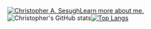 [![Christopher A. Sesugh](https://res.cloudinary.com/christo/image/upload/v1682697484/christohybrid185_gmail.com_jqwkam.png)Learn more about me.](https://www.christophersesugh.com/about)
![Christopher's GitHub stats](https://github-readme-stats.vercel.app/api?username=christophersesugh&show_icons=true&theme=radical)[![Top Langs](https://github-readme-stats.vercel.app/api/top-langs/?username=christophersesugh&layout=donut)](https://github.com/christophersesugh/github-readme-stats)


<!---
christophersesugh/christophersesugh is a ✨ special ✨ repository because its `README.md` (this file) appears on your GitHub profile.
You can click the Preview link to take a look at your changes.
--->
